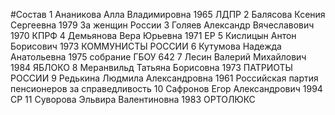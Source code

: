 #Состав
1 Ананикова Алла Владимировна 1965 ЛДПР
2 Балясова Ксения Сергеевна 1979 За женщин России
3 Голяев Александр Вячеславович 1970 КПРФ
4 Демьянова Вера Юрьевна 1971 ЕР
5 Кислицын Антон Борисович 1973 КОММУНИСТЫ РОССИИ
6 Кутумова Надежда Анатольевна 1975 собрание ГБОУ 642
7 Лесин Валерий Михайлович 1984 ЯБЛОКО
8 Меранвильд Татьяна Борисовна 1973 ПАТРИОТЫ РОССИИ
9 Редькина Людмила Александровна 1961 Российская партия пенсионеров за справедливость
10 Сафронов Егор Александрович 1994 СР
11 Суворова Эльвира Валентиновна 1983 ОРТОЛЮКС
